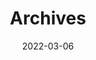 ---
title: "Archives"
date: 2022-03-06
layout: "archives"
slug: "archives"
menu:
    main:
        weight: 1 
        params: 
            icon: archives
---